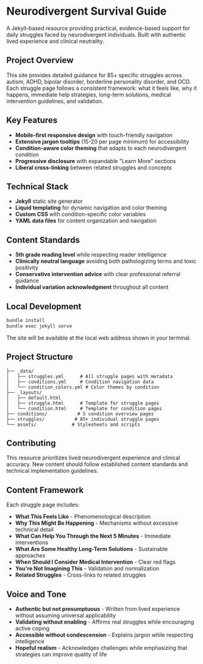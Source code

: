 # Neurodivergent Survival Guide

A Jekyll-based resource providing practical, evidence-based support for daily struggles faced by neurodivergent individuals. Built with authentic lived experience and clinical neutrality.

## Project Overview

This site provides detailed guidance for 85+ specific struggles across autism, ADHD, bipolar disorder, borderline personality disorder, and OCD. Each struggle page follows a consistent framework: what it feels like, why it happens, immediate help strategies, long-term solutions, medical intervention guidelines, and validation.

## Key Features

- **Mobile-first responsive design** with touch-friendly navigation
- **Extensive jargon tooltips** (15-20 per page minimum) for accessibility
- **Condition-aware color theming** that adapts to each neurodivergent condition
- **Progressive disclosure** with expandable "Learn More" sections
- **Liberal cross-linking** between related struggles and concepts

## Technical Stack

- **Jekyll** static site generator
- **Liquid templating** for dynamic navigation and color theming
- **Custom CSS** with condition-specific color variables
- **YAML data files** for content organization and navigation

## Content Standards

- **5th grade reading level** while respecting reader intelligence
- **Clinically neutral language** avoiding both pathologizing terms and toxic positivity
- **Conservative intervention advice** with clear professional referral guidance
- **Individual variation acknowledgment** throughout all content

## Local Development

```bash
bundle install
bundle exec jekyll serve
```

The site will be available at the local web address shown in your terminal.

## Project Structure

```
├── _data/
│   ├── struggles.yml      # All struggle pages with metadata
│   ├── conditions.yml     # Condition navigation data  
│   └── condition_colors.yml # Color themes by condition
├── _layouts/
│   ├── default.html
│   ├── struggle.html      # Template for struggle pages
│   └── condition.html     # Template for condition pages
├── conditions/           # 5 condition overview pages
├── struggles/           # 85+ individual struggle pages
└── assets/             # Stylesheets and scripts
```

## Contributing

This resource prioritizes lived neurodivergent experience and clinical accuracy. New content should follow established content standards and technical implementation guidelines.

## Content Framework

Each struggle page includes:
- **What This Feels Like** - Phenomenological description
- **Why This Might Be Happening** - Mechanisms without excessive technical detail
- **What Can Help You Through the Next 5 Minutes** - Immediate interventions
- **What Are Some Healthy Long-Term Solutions** - Sustainable approaches
- **When Should I Consider Medical Intervention** - Clear red flags
- **You're Not Imagining This** - Validation and normalization
- **Related Struggles** - Cross-links to related struggles

## Voice and Tone

- **Authentic but not presumptuous** - Written from lived experience without assuming universal applicability
- **Validating without enabling** - Affirms real struggles while encouraging active coping
- **Accessible without condescension** - Explains jargon while respecting intelligence
- **Hopeful realism** - Acknowledges challenges while emphasizing that strategies can improve quality of life
